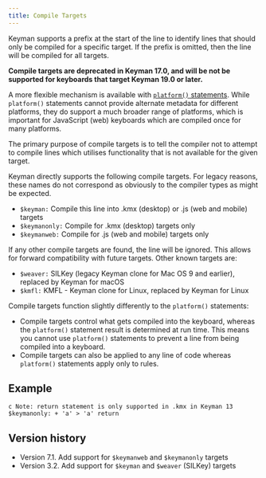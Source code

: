 ```yaml
---
title: Compile Targets
---
```


Keyman supports a prefix at the start of the line to identify lines that should only be
compiled for a specific target. If the prefix is omitted, then the line will be compiled
for all targets.

**Compile targets are deprecated in Keyman 17.0, and will be not be supported for keyboards
that target Keyman 19.0 or later.**

A more flexible mechanism is available with [`platform()` statements](../reference/platform). While `platform()`
statements cannot provide alternate metadata for different platforms, they do support a
much broader range of platforms, which is important for JavaScript (web) keyboards
which are compiled once for many platforms.

The primary purpose of compile targets is to tell the compiler not to attempt to compile
lines which utilises functionality that is not available for the given target.

Keyman directly supports the following compile targets. For legacy reasons, these names
do not correspond as obviously to the compiler types as might be expected.

* `$keyman:` Compile this line into .kmx (desktop) or .js (web and mobile) targets
* `$keymanonly:` Compile for .kmx (desktop) targets only
* `$keymanweb:` Compile for .js (web and mobile) targets only

If any other compile targets are found, the line will be ignored. This allows for forward
compatibility with future targets. Other known targets are:

* `$weaver:` SILKey (legacy Keyman clone for Mac OS 9 and earlier), replaced by Keyman for macOS
* `$kmfl:` KMFL - Keyman clone for Linux, replaced by Keyman for Linux

Compile targets function slightly differently to the `platform()` statements:

* Compile targets control what gets compiled into the keyboard, whereas the `platform()`
  statement result is determined at run time. This means you cannot use `platform()`
  statements to prevent a line from being compiled into a keyboard.
* Compile targets can also be applied to any line of code whereas `platform()` statements
  apply only to rules.

## Example

```
c Note: return statement is only supported in .kmx in Keyman 13
$keymanonly: + 'a' > 'a' return
```

## Version history

* Version 7.1. Add support for `$keymanweb` and `$keymanonly` targets
* Version 3.2. Add support for `$keyman` and `$weaver` (SILKey) targets

